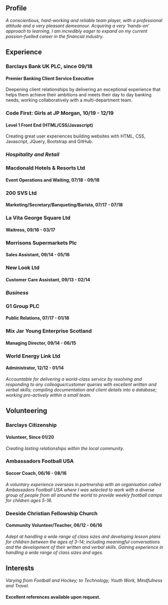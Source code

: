 ## Profile

*A conscientious, hard-working and reliable team player, with a professional attitude and a very pleasant demeanour.
Acquiring a very ‘hands-on’ approach to learning, I am incredibly eager to expand on my current passion-fuelled career in the financial industry.*

## Experience
### Barclays Bank UK PLC, since 09/18
#### Premier Banking Client Service Executive
Deepening client relationships by delivering an exceptional experience that helps them achieve their ambitions and meets their day to day banking needs, working collaboratively with a multi-department team.

### Code First: Girls at JP Morgan, 10/19 - 12/19
#### Level 1 Front End (HTML/CSS/Javascript)  
Creating great user experiences building websites with HTML, CSS, Javascript, JQuery, Bootstrap and GitHub.
    
### *Hospitality and Retail*
### Macdonald Hotels & Resorts Ltd
#### Event Operations and Waiting, 07/18 - 09/18

### 200 SVS Ltd
#### Marketing/Secretary/Banqueting/Barista, 07/17 - 07/18

### La Vita George Square Ltd
#### Waitress, 09/16 - 03/17
    
### Morrisons Supermarkets Plc
#### Sales Assistant, 09/14 - 05/16
    
### New Look Ltd
#### Customer Care Assistant, 09/13 - 02/14
   
### *Business*
### G1 Group PLC
#### Public Relations, 07/17 - 01/18
  
### Mix Jar Young Enterprise Scotland
#### Managing Director, 09/14 - 06/15
    
### World Energy Link Ltd
#### Administrator, 12/12 - 01/14
*Accountable for delivering a world-class service by resolving and responding to any colleague/customer queries with excellent written and verbal skills; compiling documentation and client details into a database; working pro-actively within a small team.*


## Volunteering 
### Barclays Citizenship
#### Volunteer, Since 01/20
*Creating lasting relationships within the local community.*

### Ambassadors Football USA
#### Soccer Coach, 06/16 - 08/16
*A voluntary experience overseas in partnership with an organisation called Ambassadors Football USA where I was selected to work with a diverse group of people from all around the world to provide weekly football camps for children ages 5-16.*

### Deeside Christian Fellowship Church
#### Community Volunteer/Teacher, 06/12 - 06/16
*Adept at handling a wide range of class sizes and developing lesson plans for children between the ages of 3-14; including meaningful conversations and the development of their written and verbal skills. Gaining experience in handling a wide range of class sizes and ages.*


## Interests
*Varying from Football and Hockey; to Technology, Youth Work, Mindfulness and Travel.*

#### Excellent references available upon request.
